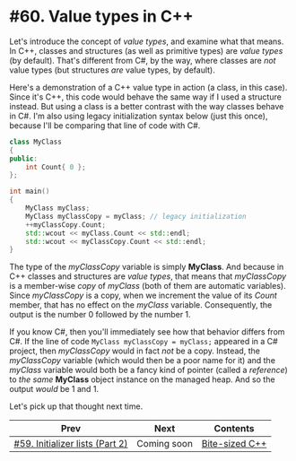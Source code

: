 # #60. Value types in C++

Let's introduce the concept of *value types*, and examine what that means. In C++, classes and structures (as well as primitive types) are *value types* (by default). That's different from C#, by the way, where classes are *not* value types (but structures *are* value types, by default).

Here's a demonstration of a C++ value type in action (a class, in this case). Since it's C++, this code would behave the same way if I used a structure instead. But using a class is a better contrast with the way classes behave in C#. I'm also using legacy initialization syntax below (just this once), because I'll be comparing that line of code with C#.

```cpp
class MyClass
{
public:
    int Count{ 0 };
};

int main()
{
    MyClass myClass;
    MyClass myClassCopy = myClass; // legacy initialization
    ++myClassCopy.Count;
    std::wcout << myClass.Count << std::endl;
    std::wcout << myClassCopy.Count << std::endl;
}
```

The type of the *myClassCopy* variable is simply **MyClass**. And because in C++ classes and structures are *value types*, that means that *myClassCopy* is a member-wise *copy* of *myClass* (both of them are automatic variables). Since *myClassCopy* is a copy, when we increment the value of its *Count* member, that has no effect on the *myClass* variable. Consequently, the output is the number 0 followed by the number 1.

If you know C#, then you'll immediately see how that behavior differs from C#. If the line of code `MyClass myClassCopy = myClass;` appeared in a C# project, then *myClassCopy* would in fact *not* be a copy. Instead, the *myClassCopy* variable (which would then be a poor name for it) and the *myClass* variable would both be a fancy kind of pointer (called a *reference*) to *the same* **MyClass** object instance on the managed heap. And so the output *would* be 1 and 1.

Let's pick up that thought next time.

|Prev|Next|Contents|
|-|-|-|
|[#59. Initializer lists (Part 2)](059.md)|Coming soon|[Bite-sized C++](../README.md)|
